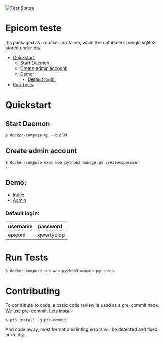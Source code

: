 [![Test Status](https://travis-ci.com/barrabinfc/epicom-hubapi-test.svg?branch=master)](https://travis-ci.com/barrabinfc/epicom-hubapi-test.svg?branch=master)

Epicom teste
============

It's packaged as a docker container, while the database is single sqlite3 stored under db/

- [Quickstart](#quickstart)
    - [Start Daemon](#start-daemon)
    - [Create admin account](#create-admin-account)
    - [Demo:](#demo)
        - [Default login:](#default-login)
- [Run Tests](#run-tests)

# Quickstart
## Start Daemon
    $ docker-compose up --build

## Create admin account
    $ docker-compose exec web python3 manage.py createsuperuser
    ...

## Demo:
  - [Index](http://localhost:8000)
  - [Admin](http://localhost:8000/admin)

### Default login:

|username |password  |
|:------- |:-------  |
|epicom   |qwertyuiop|

# Run Tests

    $ docker-compose run web python3 manage.py tests


# Contributing

To contribute to code, a basic code review is used as a pre-commit hook. We use pre-commit. Lets install:

    $ pip install -g pre-commit

And code away, most format and linting errors will be detected and fixed correctly.
